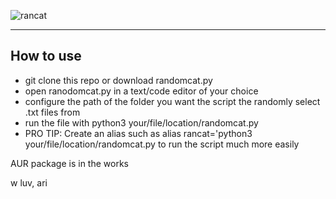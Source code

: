 ![rancat](https://files.catbox.moe/jcq65e.png)                                        
-- -
## How to use

- git clone this repo or download randomcat.py
- open ranodomcat.py in a text/code editor of your choice
- configure the path of the folder you want the script the randomly select .txt files from
- run the file with python3 your/file/location/randomcat.py
- PRO TIP: Create an alias such as alias rancat='python3 your/file/location/randomcat.py to run the script much more easily

AUR package is in the works

w luv, ari
